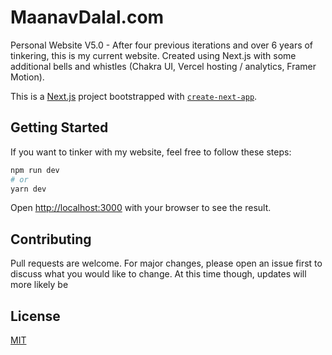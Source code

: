 # MaanavDalal.com
Personal Website V5.0 - After four previous iterations and over 6 years of tinkering, this is my current website. Created using Next.js with some additional bells and whistles (Chakra UI, Vercel hosting / analytics, Framer Motion).

This is a [Next.js](https://nextjs.org/) project bootstrapped with [`create-next-app`](https://github.com/vercel/next.js/tree/canary/packages/create-next-app).

## Getting Started
If you want to tinker with my website, feel free to follow these steps: 

```bash
npm run dev
# or
yarn dev
```

Open [http://localhost:3000](http://localhost:3000) with your browser to see the result.

## Contributing
Pull requests are welcome. For major changes, please open an issue first to discuss what you would like to change.
At this time though, updates will more likely be 

## License
[MIT](https://choosealicense.com/licenses/mit/)

